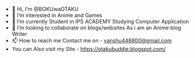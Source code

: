 - 👋 Hi, I’m @BOKUwaOTAKU
- 👀 I’m interested in Anime and Games
- 🌱 I’m currently Student in IPS ACADEMY Studying Computer Application
- 💞️ I’m looking to collaborate on blogs/websites As i am an Anime blog Writer
- 📫 How to reach me Contact me on - vanshu448800@gmail.com
- You can Also visit my Site - https://otakubuddie.blogspot.com/

<!---
BOKUwaOTAKU/BOKUwaOTAKU is a ✨ special ✨ repository because its `README.md` (this file) appears on your GitHub profile.
You can click the Preview link to take a look at your changes.
--->
